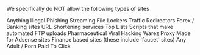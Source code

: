 We specifically do NOT allow the following types of sites

Anything Illegal
Phishing
Streaming
File Lockers
Traffic Redirectors
Forex / Banking sites
URL Shortening services
Top Lists
Scripts that make automated FTP uploads
Pharmaceutical
Viral
Hacking
Warez
Proxy
Made for Adsense sites
Finance based sites (these include \'faucet\' sites)
Any Adult / Porn
Paid To Click
